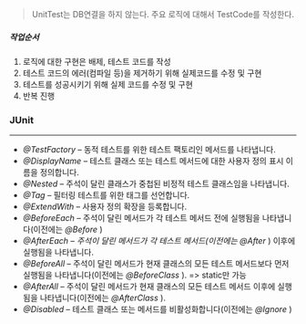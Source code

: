 > UnitTest는 DB연결을 하지 않는다.
> 주요 로직에 대해서 TestCode를 작성한다.

##### 작업순서
1. 로직에 대한 구현은 배제, 테스트 코드를 작성
2. 테스트 코드의 에러(컴파일 등)을 제거하기 위해 실제코드를 수정 및 구현
3. 테스트를 성공시키기 위해 실제 코드를 수정 및 구현
4. 반복 진행 

### JUnit
---
- _@TestFactory_ – 동적 테스트를 위한 테스트 팩토리인 메서드를 나타냅니다.
- _@DisplayName_ – 테스트 클래스 또는 테스트 메서드에 대한 사용자 정의 표시 이름을 정의합니다.
- _@Nested_ – 주석이 달린 클래스가 중첩된 비정적 테스트 클래스임을 나타냅니다.
- _@Tag_ – 필터링 테스트를 위한 태그를 선언합니다.
- _@ExtendWith_ – 사용자 정의 확장을 등록합니다.
- _@BeforeEach –_ 주석이 달린 메서드가 각 테스트 메서드 전에 실행됨을 나타냅니다(이전에는 _@Before_ )
- _@AfterEach – 주석이 달린 메서드가 각 테스트 메서드(이전에는_ _@After_ ) 이후에 실행됨을 나타냅니다.
- _@BeforeAll_ – 주석이 달린 메서드가 현재 클래스의 모든 테스트 메서드보다 먼저 실행됨을 나타냅니다(이전에는 _@BeforeClass_ ). => static만 가능
- _@AfterAll_ – 주석이 달린 메서드가 현재 클래스의 모든 테스트 메서드 이후에 실행됨을 나타냅니다(이전에는 _@AfterClass_ ).
- _@Disabled_ – 테스트 클래스 또는 메서드를 비활성화합니다(이전에는 _@Ignore_ )

